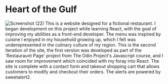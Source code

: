 # Heart of the Gulf 
![Screenshot (22)](https://github.com/adamnmartinez/heartofthegulfv2/assets/140022079/d38f9af6-639a-463e-8822-8ee1c0fb7aae)
This is a website designed for a fictional restaurant. I began development on this project while learning React, with the goal of improving my abilities as a front-end developer. The menu was inspired by cuisine I enjoyed in my household growing up, which I felt was underepresented in the culinary culture of my region. This is the second iteration of the site, the first version was developed as part of the 'Restauraunt Page' project from The Odin Project's Javascript course, and I saw room for improvement which coincided with my foray into React. The site is complete with a contact form and takeout shopping cart that allows customers to modify and checkout their orders. The alerts are powered by sweetalert2.
